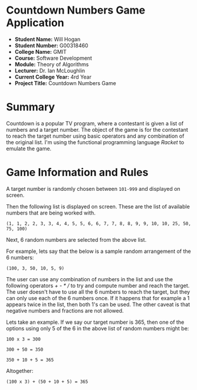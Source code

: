 # Countdown Numbers Game Application

- **Student Name:** Will Hogan
- **Student Number:** G00318460
- **College Name:** GMIT
- **Course:** Software Development
- **Module:** Theory of Algorithms
- **Lecturer:** Dr. Ian McLoughlin
- **Current College Year:** 4rd Year 
- **Project Title:** Countdown Numbers Game

# Summary

Countdown is a popular TV program, where a contestant is given a list of numbers and a target number. The object of the game is for the contestant to reach the target number using basic operators and any combination of the original list. I'm using the functional programming language _Racket_ to emulate the game. 


# Game Information and Rules

A target number is randomly chosen between ```101-999``` and displayed on screen. 

Then the following list is displayed on screen. These are the list of available numbers that are being worked with. 

```
(1, 1, 2, 2, 3, 3, 4, 4, 5, 5, 6, 6, 7, 7, 8, 8, 9, 9, 10, 10, 25, 50, 75, 100)
``` 
Next, 6 random numbers are selected from the above list. 

For example, lets say that the below is a sample random arrangement of the 6 numbers:

```
(100, 3, 50, 10, 5, 9)
```

The user can use any combination of numbers in the list and use the following operators _+ - * /_ to try and compute number and reach the target. The user doesn't have to use all the 6 numbers to reach the target, but they can only use each of the 6 numbers once. If it happens that for example a 1 appears twice in the list, then both 1's can be used. The other caveat is that negative numbers and fractions are not allowed. 

Lets take an example. If we say our target number is 365, then one of the options using only 5 of the 6 in the above list of random numbers might be:

```
100 x 3 = 300

300 + 50 = 350

350 + 10 + 5 = 365
```

Altogether:
```
(100 x 3) + (50 + 10 + 5) = 365 
```